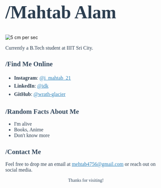 <h1 style="font-family: Georgia, serif; ;font-size: 56px; color: #2c3e50;">/Mahtab Alam</h1>



![5 cm per sec](https://github.com/user-attachments/assets/6b5af9f5-1303-431c-8c04-3a3eac43a5fb)






<p style="font-family: Georgia, serif; font-size: 16px; color: #2c3e50;">
Currently a B.Tech student at IIIT Sri City. 

</p>

<h2 style="font-family: Georgia, serif; color: #34495e;">/Find Me Online </h2>
<ul style="font-family: Georgia, serif; font-size: 16px; color: #2c3e50; line-height: 1.6;">
  <li><strong>Instagram</strong>: <a href="https://instagram.com/abhijit.wav" style="color: #2980b9;">@i_mahtab_21</a></li>
  <li><strong>LinkedIn</strong>: <a href="https://linkedin.com/in/abhijiiitpatil" style="color: #2980b9;">@idk</a></li>
  <li><strong>GitHub</strong>: <a href="https://github.com/abhijit-23blaze" style="color: #2980b9;">@wrath-glacier</a></li>
</ul>

<h2 style="font-family: Georgia, serif; color: #34495e;">/Random Facts About Me </h2>
<ul style="font-family: Georgia, serif; font-size: 16px; color: #2c3e50;">
  <li>I'm alive</li>
  <li>Books, Anime</li>
  <li>Don't know more</li>
</ul>

<h2 style="font-family: Georgia, serif; color: #34495e;">/Contact Me </h2>
<p style="font-family: Georgia, serif; font-size: 16px; color: #2c3e50;">
Feel free to drop me an email at <a href="mailto:your.email@example.com" style="color: #2980b9;">mehtab4756@gmail.com</a> or reach out on social media.
</p>

<p style="font-family: Georgia, serif; text-align: center; color: #34495e;">Thanks for visiting!</p>
